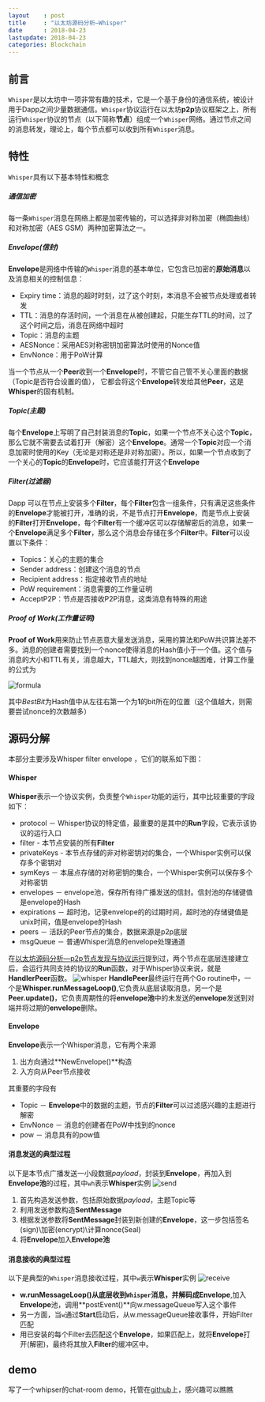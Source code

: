 ```yaml
---
layout    : post
title     : "以太坊源码分析—Whisper"
date      : 2018-04-23
lastupdate: 2018-04-23
categories: Blockchain
---
```


## 前言
`Whisper`是以太坊中一项非常有趣的技术，它是一个基于身份的通信系统，被设计用于Dapp之间少量数据通信。`Whisper`协议运行在以太坊**p2p**协议框架之上，所有运行`Whisper`协议的节点（以下简称**节点**）组成一个`Whisper`网络。通过节点之间的消息转发，理论上，每个节点都可以收到所有`Whisper`消息。


## 特性
`Whisper`具有以下基本特性和概念

##### 通信加密
每一条`Whisper`消息在网络上都是加密传输的，可以选择非对称加密（椭圆曲线）和对称加密（AES GSM）两种加密算法之一。

##### Envelope(信封)
**Envelope**是网络中传输的`Whisper`消息的基本单位，它包含已加密的**原始消息**以及消息相关的控制信息：

 - Expiry time：消息的超时时刻，过了这个时刻，本消息不会被节点处理或者转发
 - TTL：消息的存活时间，一个消息在从被创建起，只能生存TTL的时间，过了这个时间之后，消息在网络中超时
 - Topic：消息的主题
 - AESNonce：采用AES对称密钥加密算法时使用的Nonce值
 - EnvNonce：用于PoW计算

当一个节点从一个**Peer**收到一个**Envelope**时，不管它自己管不关心里面的数据（Topic是否符合设置的值）， 它都会将这个**Envelope**转发给其他**Peer**，这是**Whisper**的固有机制。

##### Topic(主题)
每个**Envelope**上写明了自己封装消息的**Topic**，如果一个节点不关心这个**Topic**，那么它就不需要去试着打开（解密）这个**Envelope**。通常一个**Topic**对应一个消息加密时使用的Key（无论是对称还是非对称加密）。所以，如果一个节点收到了一个关心的**Topic**的**Envelope**时，它应该能打开这个**Envelope**

##### Filter(过滤器)
Dapp 可以在节点上安装多个**Filter**，每个**Filter**包含一组条件，只有满足这些条件的**Envelope**才能被打开，准确的说，不是节点打开**Envelope**，而是节点上安装的**Filter**打开**Envelope**，每个**Filter**有一个缓冲区可以存储解密后的消息，如果一个**Envelope**满足多个**Filter**，那么这个消息会存储在多个**Filter**中。**Filter**可以设置以下条件：

 - Topics：关心的主题的集合
 - Sender address：创建这个消息的节点
 - Recipient address：指定接收节点的地址
 - PoW requirement：消息需要的工作量证明
 - AcceptP2P：节点是否接收P2P消息，这类消息有特殊的用途

##### Proof of Work(工作量证明)
**Proof of Work**用来防止节点恶意大量发送消息，采用的算法和PoW共识算法差不多。消息的创建者需要找到一个nonce使得消息的Hash值小于一个值。这个值与消息的大小和TTL有关，消息越大，TTL越大，则找到nonce越困难，计算工作量的公式为


 ![formula][1]

其中$BestBit$为Hash值中从左往右第一个为**1**的bit所在的位置（这个值越大，则需要尝试nonce的次数越多）

## 源码分解

本部分主要涉及Whisper filter envelope ，它们的联系如下图：

#### Whisper 
**Whisper**表示一个协议实例，负责整个`Whisper`功能的运行，其中比较重要的字段如下：

 - protocol － Whisper协议的特定值，最重要的是其中的**Run**字段，它表示该协议的运行入口
 - filter - 本节点安装的所有**Filter**
 - privateKeys - 本节点存储的非对称密钥对的集合，一个Whisper实例可以保存多个密钥对
 - symKeys － 本届点存储的对称密钥的集合，一个Whisper实例可以保存多个对称密钥
 - envelopes － envelope池，保存所有待广播发送的信封。信封池的存储键值是envelope的Hash
 - expirations － 超时池，记录envelope的的过期时间，超时池的存储键值是unix时间，值是envelope的Hash
 - peers － 活跃的Peer节点的集合，数据来源是p2p底层
 - msgQueue  － 普通Whisper消息的envelope处理通道

在[以太坊源码分析—p2p节点发现与协议运行](https://segmentfault.com/a/1190000017000468)提到过，两个节点在底层连接建立后，会运行共同支持的协议的**Run**函数，对于Whisper协议来说，就是**HandlerPeer**函数。
![whisper](https://img-blog.csdn.net/20180702004829937?watermark/2/text/aHR0cHM6Ly9ibG9nLmNzZG4ubmV0L2NoZW5tbzE4N0ozWDE=/font/5a6L5L2T/fontsize/400/fill/I0JBQkFCMA==/dissolve/70)
**HandlePeer**最终运行在两个Go routine中，一个是**Whisper.runMessageLoop()**,它负责从底层读取消息，另一个是**Peer.update()**，它负责周期性的将**envelope池**中的未发送的**envelope**发送到对端并将过期的**envelope**删除。

#### Envelope
**Envelope**表示一个Whisper消息，它有两个来源
 1. 出方向通过**NewEnvelope()**构造
 2. 入方向从Peer节点接收

其重要的字段有

 - Topic － **Envelope**中的数据的主题，节点的**Filter**可以过滤感兴趣的主题进行解密
 - EnvNonce － 消息的创建者在PoW中找到的nonce
 - pow － 消息具有的pow值

#### 消息发送的典型过程
以下是本节点广播发送一小段数据*payload*，封装到**Envelope**，再加入到**Envelope池**的过程，其中`wh`表示**Whisper**实例
![send](https://img-blog.csdn.net/20180702004917396?watermark/2/text/aHR0cHM6Ly9ibG9nLmNzZG4ubmV0L2NoZW5tbzE4N0ozWDE=/font/5a6L5L2T/fontsize/400/fill/I0JBQkFCMA==/dissolve/70)
 1. 首先构造发送参数，包括原始数据*payload*，主题Topic等
 2. 利用发送参数构造**SentMessage**
 3. 根据发送参数将**SentMessage**封装到新创建的**Envelope**，这一步包括签名(sign)\加密(encrypt)\计算nonce(Seal)
 4. 将**Envelope**加入**Envelope池**
 

#### 消息接收的典型过程
以下是典型的`Whisper`消息接收过程，其中`w`表示**Whisper**实例
![receive](https://img-blog.csdn.net/20180702004948713?watermark/2/text/aHR0cHM6Ly9ibG9nLmNzZG4ubmV0L2NoZW5tbzE4N0ozWDE=/font/5a6L5L2T/fontsize/400/fill/I0JBQkFCMA==/dissolve/70)

 - **w.runMessageLoop()**从底层收到`Whisper`消息，并解码成**Envelope**,加入**Envelope**池，调用**postEvent()**向w.messageQueue写入这个事件
 - 另一方面，当`w`通过**Start**启动后，从w.messageQueue接收事件，开始Filter匹配
 - 用已安装的每个Filter去匹配这个**Envelope**，如果匹配上，就将**Envelope**打开(解密)，最终将其放入**Filter**的缓冲区中。

## demo

写了一个whipser的chat-room demo，托管在[github](https://github.com/qshchenmo/ethereum-demo/tree/master/whisper-chat-room)上，感兴趣可以瞧瞧


  [1]: /img/bVbju4O